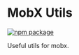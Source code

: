 # MobX Utils

[![npm package](https://img.shields.io/npm/v/@js-toolkit/mobx-utils.svg?style=flat-square)](https://www.npmjs.org/package/@js-toolkit/mobx-utils)

Useful utils for mobx.
